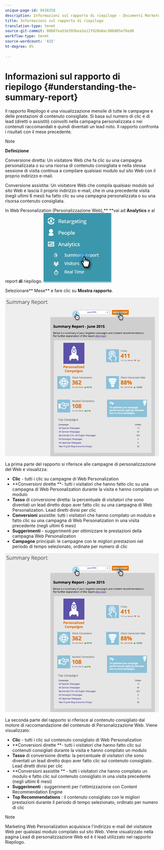 ```yaml
---
unique-page-id: 9438258
description: Informazioni sul rapporto di riepilogo - Documenti Marketo - Documentazione prodotto
title: Informazioni sul rapporto di riepilogo
translation-type: tm+mt
source-git-commit: 00887ea53e395bea3a11fd28e0ac98b085ef6ed8
workflow-type: tm+mt
source-wordcount: '415'
ht-degree: 0%

---
```



# Informazioni sul rapporto di riepilogo {#understanding-the-summary-report}

Il rapporto Riepilogo è una visualizzazione mensile di tutte le campagne e delle prestazioni di contenuto consigliate. Si basa sul numero di clic e di lead (diretti o assistiti) coinvolti nella campagna personalizzata o nei contenuti raccomandati e quindi diventati un lead noto. Il rapporto confronta i risultati con il mese precedente.

>[!NOTE]
>
>**Definizione**
>
>Conversione diretta: Un visitatore Web che fa clic su una campagna personalizzata o su una risorsa di contenuto consigliata e nella stessa sessione di visita continua a compilare qualsiasi modulo sul sito Web con il proprio indirizzo e-mail.
>
>Conversione assistita: Un visitatore Web che compila qualsiasi modulo sul sito Web e lascia il proprio indirizzo e-mail, che in una precedente visita (negli ultimi 6 mesi) ha fatto clic su una campagna personalizzata o su una risorsa contenuto consigliata.

In Web Personalization (Personalizzazione Web),** **vai ad **Analytics** e al report **di** riepilogo.   ![](assets/image2016-4-6-10-3a15-3a58.png)

Selezionare** Mese** e fare clic su **Mostra rapporto**.

![](assets/2.png)

La prima parte del rapporto si riferisce alle campagne di personalizzazione del Web e visualizza:

* **Clic** - tutti i clic su campagne di Web Personalization
* **Conversioni dirette **- tutti i visitatori che hanno fatto clic su una campagna di Web Personalization durante la visita e hanno compilato un modulo
* **Tasso** di conversione diretta: la percentuale di visitatori che sono diventati un lead diretto dopo aver fatto clic su una campagna di Web Personalization. Lead diretti divisi per clic
* **Conversioni** assistite: tutti i visitatori che hanno compilato un modulo e fatto clic su una campagna di Web Personalization in una visita precedente (negli ultimi 6 mesi)
* **Suggerimenti** - suggerimenti per ottimizzare le prestazioni della campagna Web Personalization
* **Campagne** principali: le campagne con le migliori prestazioni nel periodo di tempo selezionato, ordinate per numero di clic

![](assets/3.png)

La seconda parte del rapporto si riferisce al contenuto consigliato dal motore di raccomandazione del contenuto di Personalizzazione Web. Viene visualizzato:

* **Clic** - tutti i clic sul contenuto consigliato di Web Personalization
* **Conversioni dirette **- tutti i visitatori che hanno fatto clic sui contenuti consigliati durante la visita e hanno compilato un modulo
* **Tasso** di conversione diretta: la percentuale di visitatori che sono diventati un lead diretto dopo aver fatto clic sul contenuto consigliato. Lead diretti divisi per clic
* **Conversioni assistite ** - tutti i visitatori che hanno compilato un modulo e fatto clic sul contenuto consigliato in una visita precedente (negli ultimi 6 mesi)
* **Suggerimenti** : suggerimenti per l&#39;ottimizzazione con Content Recommendation Engine
* **Top Recommendations** : il contenuto consigliato con le migliori prestazioni durante il periodo di tempo selezionato, ordinato per numero di clic

>[!NOTE]
>
>Marketing Web Personalization acquisisce l&#39;indirizzo e-mail del visitatore Web per qualsiasi modulo compilato sul sito Web. Viene visualizzato nella pagina Lead di personalizzazione Web ed è il lead utilizzato nel rapporto Riepilogo.

